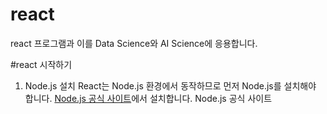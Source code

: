 # react
react 프로그램과 이를 Data Science와 AI Science에 응용합니다.

#react 시작하기    
1. Node.js 설치
React는 Node.js 환경에서 동작하므로 먼저 Node.js를 설치해야 합니다.
[Node.js 공식 사이트](https://nodejs.org/en)에서 설치합니다.
Node.js 공식 사이트

